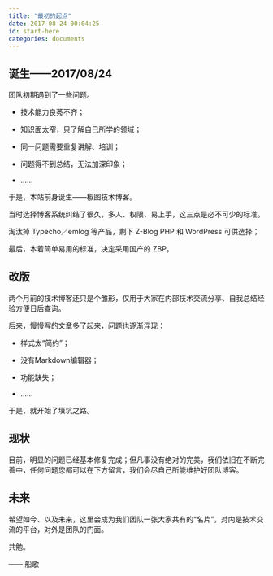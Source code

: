 ```yaml
---
title: "最初的起点"
date: 2017-08-24 00:04:25
id: start-here
categories: documents
---
```


## 诞生——2017/08/24

团队初期遇到了一些问题。

* 技术能力良莠不齐；

* 知识面太窄，只了解自己所学的领域；

* 同一问题需要重复讲解、培训；

* 问题得不到总结，无法加深印象；

* ……

于是，本站前身诞生——椒图技术博客。

当时选择博客系统纠结了很久，多人、权限、易上手，这三点是必不可少的标准。

淘汰掉 Typecho／emlog 等产品，剩下 Z-Blog PHP 和 WordPress 可供选择；

最后，本着简单易用的标准，决定采用国产的 ZBP。

## 改版

两个月前的技术博客还只是个雏形，仅用于大家在内部技术交流分享、自我总结经验方便日后查询。

后来，慢慢写的文章多了起来，问题也逐渐浮现：

*   样式太“简约”；

*   没有Markdown编辑器；

*   功能缺失；

*   ……

于是，就开始了填坑之路。

## 现状

目前，明显的问题已经基本修复完成；但凡事没有绝对的完美，我们依旧在不断完善中，任何问题您都可以在下方留言，我们会尽自己所能维护好团队博客。

## 未来

希望如今、以及未来，这里会成为我们团队一张大家共有的“名片”，对内是技术交流的平台，对外是团队的门面。

共勉。

—— 船歌